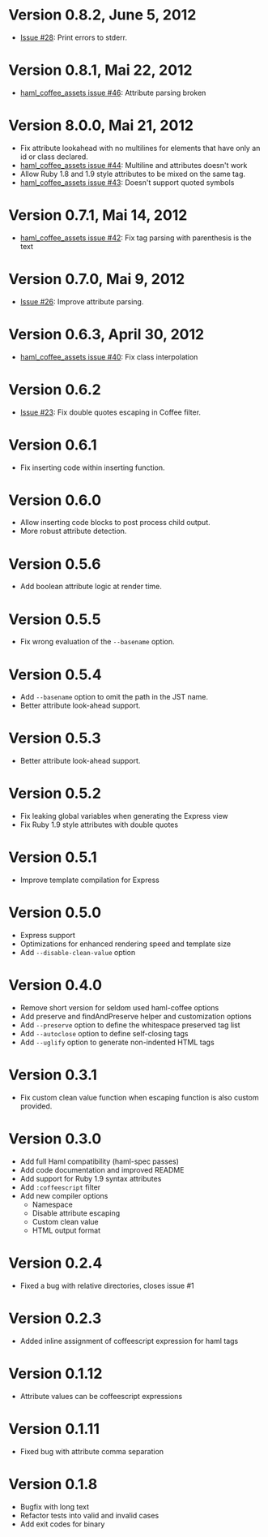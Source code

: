# Version 0.8.2, June 5, 2012

* [Issue #28](https://github.com/9elements/haml-coffee/issues/28): Print errors to stderr.

# Version 0.8.1, Mai 22, 2012

* [haml_coffee_assets issue #46](https://github.com/netzpirat/haml_coffee_assets/issues/46): Attribute parsing broken

# Version 8.0.0, Mai 21, 2012

  * Fix attribute lookahead with no multilines for elements that have only an id or class declared.
  * [haml_coffee_assets issue #44](https://github.com/netzpirat/haml_coffee_assets/issues/43): Multiline and attributes doesn't work
  * Allow Ruby 1.8 and 1.9 style attributes to be mixed on the same tag.
  * [haml_coffee_assets issue #43](https://github.com/netzpirat/haml_coffee_assets/issues/43): Doesn't support quoted symbols

# Version 0.7.1, Mai 14, 2012

  * [haml_coffee_assets issue #42](https://github.com/netzpirat/haml_coffee_assets/issues/42): Fix tag parsing with parenthesis is the text

# Version 0.7.0, Mai 9, 2012

  * [Issue #26](https://github.com/9elements/haml-coffee/issues/26): Improve attribute parsing.

# Version 0.6.3, April 30, 2012

  * [haml_coffee_assets issue #40](https://github.com/netzpirat/haml_coffee_assets/issues/40): Fix class interpolation

# Version 0.6.2

  * [Issue #23](https://github.com/9elements/haml-coffee/issues/23): Fix double quotes escaping in Coffee filter.

# Version 0.6.1

  * Fix inserting code within inserting function.

# Version 0.6.0

  * Allow inserting code blocks to post process child output.
  * More robust attribute detection.

# Version 0.5.6

  * Add boolean attribute logic at render time.

# Version 0.5.5

  * Fix wrong evaluation of the `--basename` option.

# Version 0.5.4

  * Add `--basename` option to omit the path in the JST name.
  * Better attribute look-ahead support.

# Version 0.5.3

  * Better attribute look-ahead support.

# Version 0.5.2

  * Fix leaking global variables when generating the Express view
  * Fix Ruby 1.9 style attributes with double quotes

# Version 0.5.1

  * Improve template compilation for Express

# Version 0.5.0

  * Express support
  * Optimizations for enhanced rendering speed and template size
  * Add `--disable-clean-value` option

# Version 0.4.0

  * Remove short version for seldom used haml-coffee options
  * Add preserve and findAndPreserve helper and customization options
  * Add `--preserve` option to define the whitespace preserved tag list
  * Add `--autoclose` option to define self-closing tags
  * Add `--uglify` option to generate non-indented HTML tags

# Version 0.3.1

  * Fix custom clean value function when escaping function is also custom provided.

# Version 0.3.0

  * Add full Haml compatibility (haml-spec passes)
  * Add code documentation and improved README
  * Add support for Ruby 1.9 syntax attributes
  * Add `:coffeescript` filter
  * Add new compiler options
    - Namespace
    - Disable attribute escaping
    - Custom clean value
    - HTML output format

# Version 0.2.4

  * Fixed a bug with relative directories, closes issue #1

# Version 0.2.3

  * Added inline assignment of coffeescript expression for haml tags

# Version 0.1.12

  * Attribute values can be coffeescript expressions

# Version 0.1.11

  * Fixed bug with attribute comma separation

# Version 0.1.8

  * Bugfix with long text
  * Refactor tests into valid and invalid cases
  * Add exit codes for binary
